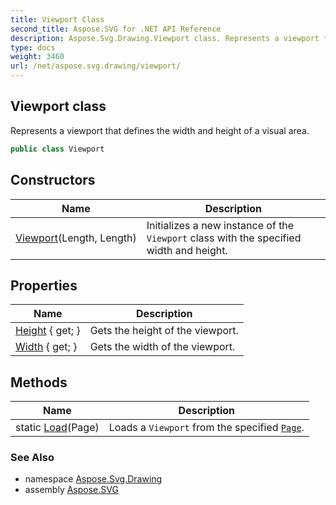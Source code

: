 ```yaml
---
title: Viewport Class
second_title: Aspose.SVG for .NET API Reference
description: Aspose.Svg.Drawing.Viewport class. Represents a viewport that defines the width and height of a visual area
type: docs
weight: 3460
url: /net/aspose.svg.drawing/viewport/
---
```

## Viewport class

Represents a viewport that defines the width and height of a visual area.

```csharp
public class Viewport
```

## Constructors

| Name | Description |
| --- | --- |
| [Viewport](viewport/)(Length, Length) | Initializes a new instance of the `Viewport` class with the specified width and height. |

## Properties

| Name | Description |
| --- | --- |
| [Height](../../aspose.svg.drawing/viewport/height/) { get; } | Gets the height of the viewport. |
| [Width](../../aspose.svg.drawing/viewport/width/) { get; } | Gets the width of the viewport. |

## Methods

| Name | Description |
| --- | --- |
| static [Load](../../aspose.svg.drawing/viewport/load/)(Page) | Loads a `Viewport` from the specified [`Page`](../page/). |

### See Also

* namespace [Aspose.Svg.Drawing](../../aspose.svg.drawing/)
* assembly [Aspose.SVG](../../)
